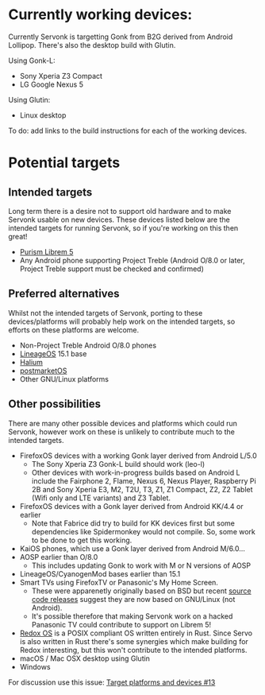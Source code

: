 # Currently working devices:
Currently Servonk is targetting Gonk from B2G derived from Android Lollipop. There's also the desktop build with Glutin. 

Using Gonk-L:
* Sony Xperia Z3 Compact
* LG Google Nexus 5

Using Glutin:
* Linux desktop

To do: add links to the build instructions for each of the working devices.

# Potential targets
## Intended targets
Long term there is a desire not to support old hardware and to make Servonk usable on new devices. These devices listed below are the intended targets for running Servonk, so if you're working on this then great!
* [Purism Librem 5](https://puri.sm/shop/librem-5/)
* Any Android phone supporting Project Treble (Android O/8.0 or later, Project Treble support must be checked and confirmed)

## Preferred alternatives
Whilst not the intended targets of Servonk, porting to these devices/platforms will probably help work on the intended targets, so efforts on these platforms are welcome.
* Non-Project Treble Android O/8.0 phones
* [LineageOS](https://github.com/LineageOS) 15.1 base
* [Halium](https://github.com/Halium)
* [postmarketOS](https://github.com/postmarketOS)
* Other GNU/Linux platforms

## Other possibilities
There are many other possible devices and platforms which could run Servonk, however work on these is unlikely to contribute much to the intended targets.
* FirefoxOS devices with a working Gonk layer derived from Android L/5.0
  * The Sony Xperia Z3 Gonk-L build should work (leo-l)
  * Other devices with work-in-progress builds based on Android L include the Fairphone 2, Flame, Nexus 6, Nexus Player, Raspberry Pi 2B and Sony Xperia E3, M2, T2U, T3, Z1, Z1 Compact, Z2, Z2 Tablet (Wifi only and LTE variants) and Z3 Tablet.
* FirefoxOS devices with a Gonk layer derived from Android KK/4.4 or earlier
  * Note that Fabrice did try to build for KK devices first but some dependencies like Spidermonkey would not compile. So, some work to be done to get this working.
* KaiOS phones, which use a Gonk layer derived from Android M/6.0...
* AOSP earlier than O/8.0
  * This includes updating Gonk to work with M or N versions of AOSP
* LineageOS/CyanogenMod bases earlier than 15.1
* Smart TVs using FirefoxTV or Panasonic's My Home Screen.
  * These were apparenetly originally based on BSD but recent [source code releases](http://www.unipf.jp/dl/EUIDTV17/) suggest they are now based on GNU/Linux (not Android).
  * It's possible therefore that making Servonk work on a hacked Panasonic TV could contribute to support on Librem 5!
* [Redox OS](https://www.redox-os.org/) is a POSIX compliant OS written entirely in Rust. Since Servo is also written in Rust there's some synergies which make building for Redox interesting, but this won't contribute to the intended platforms.
* macOS / Mac OSX desktop using Glutin
* Windows

For discussion use this issue: [Target platforms and devices #13](https://github.com/fabricedesre/servonk/issues/13)
